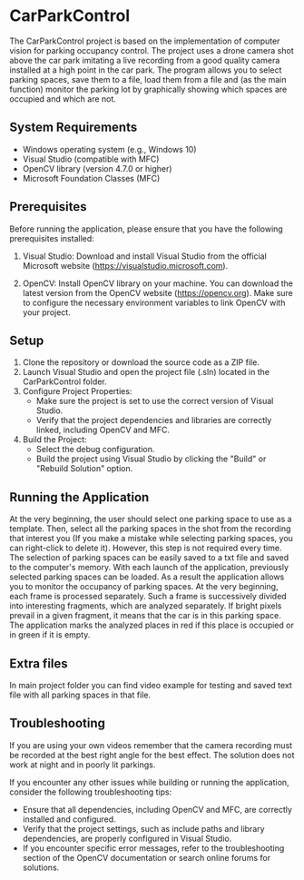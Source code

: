 # CarParkControl

The CarParkControl project is based on the implementation of computer vision for parking occupancy control. The project uses a drone camera shot above the car park imitating a live recording from a good quality camera installed at a high point in the car park. The program allows you to select parking spaces, save them to a file, load them from a file and (as the main function) monitor the parking lot by graphically showing which spaces are occupied and which are not.

## System Requirements
- Windows operating system (e.g., Windows 10)
- Visual Studio (compatible with MFC)
- OpenCV library (version 4.7.0 or higher)
- Microsoft Foundation Classes (MFC)

## Prerequisites
Before running the application, please ensure that you have the following prerequisites installed:

1. Visual Studio: Download and install Visual Studio from the official Microsoft website (https://visualstudio.microsoft.com).

2. OpenCV: Install OpenCV library on your machine. You can download the latest version from the OpenCV website (https://opencv.org). Make sure to configure the necessary environment variables to link OpenCV with your project.

## Setup
1. Clone the repository or download the source code as a ZIP file.
2. Launch Visual Studio and open the project file (.sln) located in the CarParkControl folder.
3. Configure Project Properties:
   - Make sure the project is set to use the correct version of Visual Studio.
   - Verify that the project dependencies and libraries are correctly linked, including OpenCV and MFC.
4. Build the Project:
   - Select the debug configuration.
   - Build the project using Visual Studio by clicking the "Build" or "Rebuild Solution" option.

## Running the Application
At the very beginning, the user should select one parking space to use as a template. Then, select all the parking spaces in the shot from the recording that interest you (If you make a mistake while selecting parking spaces, you can right-click to delete it). However, this step is not required every time. The selection of parking spaces can be easily saved to a txt file and saved to the computer's memory. With each launch of the application, previously selected parking spaces can be loaded. As a result the application allows you to monitor the occupancy of parking spaces. At the very beginning, each frame is processed separately. Such a frame is successively divided into interesting fragments, which are analyzed separately. If bright pixels prevail in a given fragment, it means that the car is in this parking space. The application marks the analyzed places in red if this place is occupied or in green if it is empty.

## Extra files
In main project folder you can find video example for testing and saved text file with all parking spaces in that file.

## Troubleshooting
If you are using your own videos remember that the camera recording must be recorded at the best right angle for the best effect. The solution does not work at night and in poorly lit parkings.

If you encounter any other issues while building or running the application, consider the following troubleshooting tips:
  - Ensure that all dependencies, including OpenCV and MFC, are correctly installed and configured.
  - Verify that the project settings, such as include paths and library dependencies, are properly configured in Visual Studio.
  - If you encounter specific error messages, refer to the troubleshooting section of the OpenCV documentation or search online forums for solutions.
